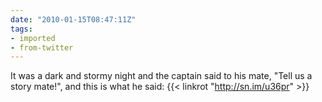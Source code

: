 ```yaml
---
date: "2010-01-15T08:47:11Z"
tags:
- imported
- from-twitter
---
```

It was a dark and stormy night and the captain said to his mate, "Tell us a story mate!", and this is what he said: {{< linkrot "http://sn.im/u36pr" >}}
